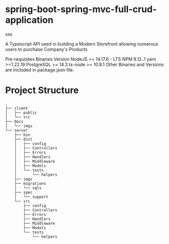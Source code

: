 # spring-boot-spring-mvc-full-crud-application

sss

A Typescript API used in building a Modern Storefront allowing numerous users to purchase Company's Products

Pre-requisites
Binaries	Version
NodeJS	>= 14.17.6 - LTS
NPM	8.12..1
yarn	>=1.22.19
PostgreSQL	>= 14.3
ts-node	>= 10.8.1
Other Binaries and Versions are Included in package.json file.

# Project Structure
```
.
├── client
│   ├── public
│   └── src
├── Docs
│   └── imgs
└── server
    ├── bin
    ├── dist
    │   ├── config
    │   ├── Controllers
    │   ├── Errors
    │   ├── Handlers
    │   ├── Middleware
    │   ├── Models
    │   └── tests
    │       └── helpers
    ├── imgs
    ├── migrations
    │   └── sqls
    ├── spec
    │   └── support
    └── src
        ├── config
        ├── Controllers
        ├── Errors
        ├── Handlers
        ├── Middleware
        ├── Models
        └── tests
            └── helpers

```

